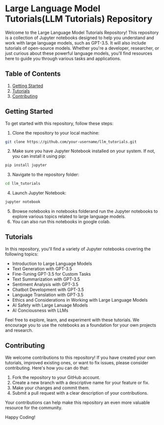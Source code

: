 # Large Language Model Tutorials(LLM Tutorials) Repository

Welcome to the Large Language Model Tutorials Repository! This repository is a collection of Jupyter notebooks designed to help you understand and work with large language models, such as GPT-3.5. It will also include tutorials of open-source models. Whether you're a developer, researcher, or just curious about these powerful language models, you'll find resources here to guide you through various tasks and applications.

## Table of Contents

1. [Getting Started](#getting-started)
2. [Tutorials](#tutorials)
3. [Contributing](#contributing)

## Getting Started

To get started with this repository, follow these steps:

1. Clone the repository to your local machine:

```bash
git clone https://github.com/your-username/llm_tutorials.git
```

2. Make sure you have Jupyter Notebook installed on your system. If not, you can install it using pip:

```bash
pip install jupyter
```


3. Navigate to the repository folder:

```bash
cd llm_tutorials
```

4. Launch Jupyter Notebook:

```bash
jupyter notebook
```

5. Browse notebooks in notebooks folderand run the Jupyter notebooks to explore various topics related to large language models.
6. You can also run this notebooks in google colab.

## Tutorials

In this repository, you'll find a variety of Jupyter notebooks covering the following topics:

- Introduction to Large Language Models
- Text Generation with GPT-3.5
- Fine-Tuning GPT-3.5 for Custom Tasks
- Text Summarization with GPT-3.5
- Sentiment Analysis with GPT-3.5
- Chatbot Development with GPT-3.5
- Language Translation with GPT-3.5
- Ethics and Considerations in Working with Large Language Models
- AI Safety with Large Lanuage Models
- AI Conciousness with LLMs 

Feel free to explore, learn, and experiment with these tutorials. We encourage you to use the notebooks as a foundation for your own projects and research.

## Contributing

We welcome contributions to this repository! If you have created your own tutorials, improved existing ones, or want to fix issues, please consider contributing. Here's how you can do that:

1. Fork the repository to your GitHub account.
2. Create a new branch with a descriptive name for your feature or fix.
3. Make your changes and commit them.
4. Submit a pull request with a clear description of your contributions.

Your contributions can help make this repository an even more valuable resource for the community. 

Happy Coding!
